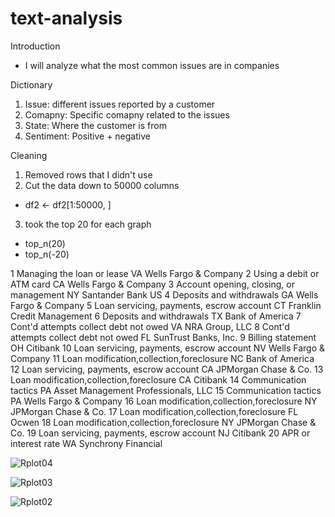 # text-analysis
Introduction
- I will analyze what the most common issues are in companies


Dictionary 
1. Issue: different issues reported by a customer
2. Comapny: Specific comapny related to the issues 
3. State: Where the customer is from 
4. Sentiment: Positive + negative

Cleaning
1. Removed rows that I didn't use
2. Cut the data down to 50000 columns
- df2 <- df2[1:50000, ]
3. took the top 20 for each graph
- top_n(20)
- top_n(-20)

1
Managing the loan or lease
VA
Wells Fargo & Company
2
Using a debit or ATM card
CA
Wells Fargo & Company
3
Account opening, closing, or management
NY
Santander Bank US
4
Deposits and withdrawals
GA
Wells Fargo & Company
5
Loan servicing, payments, escrow account
CT
Franklin Credit Management
6
Deposits and withdrawals
TX
Bank of America
7
Cont'd attempts collect debt not owed
VA
NRA Group, LLC
8
Cont'd attempts collect debt not owed
FL
SunTrust Banks, Inc.
9
Billing statement
OH
Citibank
10
Loan servicing, payments, escrow account
NV
Wells Fargo & Company
11
Loan modification,collection,foreclosure
NC
Bank of America
12
Loan servicing, payments, escrow account
CA
JPMorgan Chase & Co.
13
Loan modification,collection,foreclosure
CA
Citibank
14
Communication tactics
PA
Asset Management Professionals, LLC
15
Communication tactics
PA
Wells Fargo & Company
16
Loan modification,collection,foreclosure
NY
JPMorgan Chase & Co.
17
Loan modification,collection,foreclosure
FL
Ocwen
18
Loan modification,collection,foreclosure
NY
JPMorgan Chase & Co.
19
Loan servicing, payments, escrow account
NJ
Citibank
20
APR or interest rate
WA
Synchrony Financial


![Rplot04](https://user-images.githubusercontent.com/113206712/222854806-aa75652d-9789-483d-9345-2eb3ea3a76dd.png)


![Rplot03](https://user-images.githubusercontent.com/113206712/222854581-f06da9ae-8d48-470f-ac38-f7be090b20d3.png)


![Rplot02](https://user-images.githubusercontent.com/113206712/222854573-6e0dcdf6-8756-4be6-8896-ddf6b097b24f.png)




